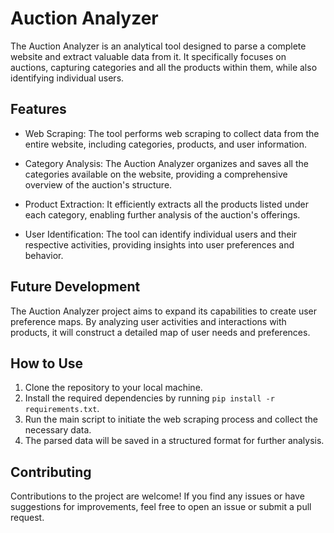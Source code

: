 # Auction Analyzer

The Auction Analyzer is an analytical tool designed to parse a complete website and extract valuable data from it. It specifically focuses on auctions, capturing categories and all the products within them, while also identifying individual users.

## Features

- Web Scraping: The tool performs web scraping to collect data from the entire website, including categories, products, and user information.

- Category Analysis: The Auction Analyzer organizes and saves all the categories available on the website, providing a comprehensive overview of the auction's structure.

- Product Extraction: It efficiently extracts all the products listed under each category, enabling further analysis of the auction's offerings.

- User Identification: The tool can identify individual users and their respective activities, providing insights into user preferences and behavior.

## Future Development

The Auction Analyzer project aims to expand its capabilities to create user preference maps. By analyzing user activities and interactions with products, it will construct a detailed map of user needs and preferences.

## How to Use

1. Clone the repository to your local machine.
2. Install the required dependencies by running `pip install -r requirements.txt`.
3. Run the main script to initiate the web scraping process and collect the necessary data.
4. The parsed data will be saved in a structured format for further analysis.

## Contributing

Contributions to the project are welcome! If you find any issues or have suggestions for improvements, feel free to open an issue or submit a pull request.
